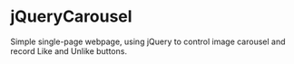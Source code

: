 # jQueryCarousel
Simple single-page webpage, using jQuery to control image carousel and record Like and Unlike buttons.
